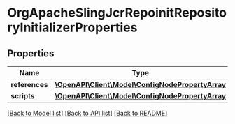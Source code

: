 # OrgApacheSlingJcrRepoinitRepositoryInitializerProperties

## Properties
Name | Type | Description | Notes
------------ | ------------- | ------------- | -------------
**references** | [**\OpenAPI\Client\Model\ConfigNodePropertyArray**](ConfigNodePropertyArray.md) |  | [optional] 
**scripts** | [**\OpenAPI\Client\Model\ConfigNodePropertyArray**](ConfigNodePropertyArray.md) |  | [optional] 

[[Back to Model list]](../README.md#documentation-for-models) [[Back to API list]](../README.md#documentation-for-api-endpoints) [[Back to README]](../README.md)


